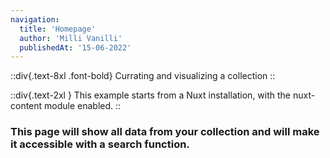 ```yaml
---
navigation:
  title: 'Homepage'
  author: 'Milli Vanilli'
  publishedAt: '15-06-2022'
---
```


::div{.text-8xl .font-bold}
Currating and visualizing a collection
::

::div{.text-2xl }
This example starts from a Nuxt installation, with the nuxt-content module enabled.
::


### This page will show all data from your collection and will make it accessible with a search function.